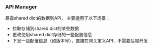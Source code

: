 ### API Manager

暴露shared dict的数据到API， 主要适用于以下场景：

- 拉取存储到shared dict的某些数据
- 更改使用shared dict存储的一些配置信息
- 下发一些配置信息（如版本号），直接在网关定义API，不需要后端开发

